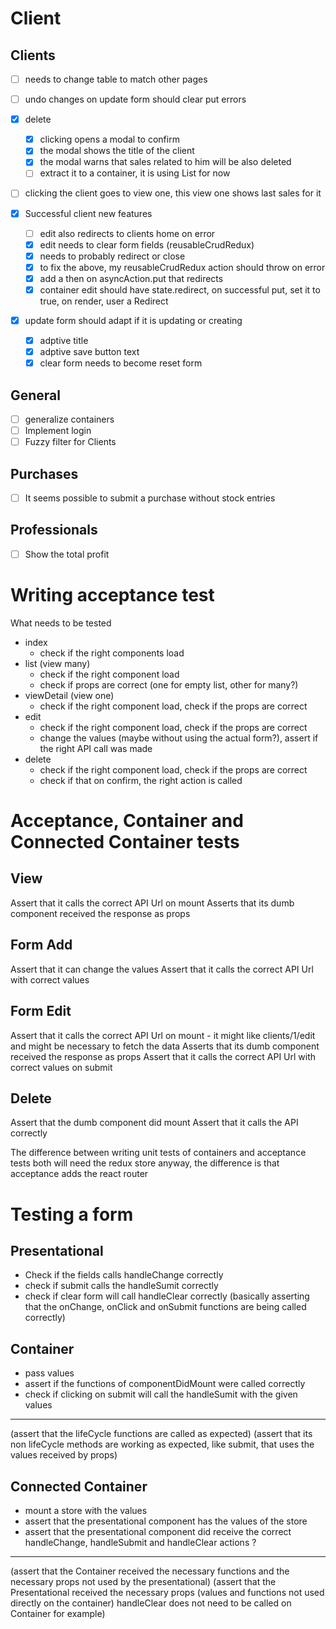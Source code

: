 # Client

## Clients
+ [ ] needs to change table to match other pages
+ [ ] undo changes on update form should clear put errors
+ [X] delete
  + [X] clicking opens a modal to confirm
  + [X] the modal shows the title of the client
  + [X] the modal warns that sales related to him will be also deleted
  + [ ] extract it to a container, it is using List for now
+ [ ] clicking the client goes to view one, this view one shows last sales for it

+ [X] Successful client new features
  + [ ] edit also redirects to clients home on error
  + [X] edit needs to clear form fields (reusableCrudRedux)
  + [X] needs to probably redirect or close
  + [X] to fix the above, my reusableCrudRedux action should throw on error
  + [X] add a then on asyncAction.put that redirects
  + [X] container edit should have state.redirect, on successful put, set it to true, on render, user a Redirect
+ [X] update form should adapt if it is updating or creating
  + [X] adptive title
  + [X] adptive save button text
  + [X] clear form needs to become reset form

## General
+ [ ] generalize containers
+ [ ] Implement login
+ [ ] Fuzzy filter for Clients

## Purchases
+ [ ] It seems possible to submit a purchase without stock entries

## Professionals
+ [ ] Show the total profit


# Writing acceptance test

What needs to be tested
- index
  - check if the right components load
- list (view many)
  - check if the right component load
  - check if props are correct (one for empty list, other for many?)
- viewDetail (view one)
  - check if the right component load, check if the props are correct
- edit
  - check if the right component load, check if the props are correct
  - change the values (maybe without using the actual form?), assert if the right API call was made
- delete
  - check if the right component load, check if the props are correct
  - check if that on confirm, the right action is called

# Acceptance, Container and Connected Container tests

## View 
Assert that it calls the correct API Url on mount
Asserts that its dumb component received the response as props

## Form Add 
Assert that it can change the values
Assert that it calls the correct API Url with correct values

## Form Edit
Assert that it calls the correct API Url on mount - it might like clients/1/edit and might be necessary to fetch the data
Asserts that its dumb component received the response as props
Assert that it calls the correct API Url with correct values on submit

## Delete
Assert that the dumb component did mount
Assert that it calls the API correctly

The difference between writing unit tests of containers and acceptance tests
both will need the redux store anyway, the difference is that acceptance adds the react router


# Testing a form 
## Presentational
  - Check if the fields calls handleChange correctly
  - check if submit calls the handleSumit correctly
  - check if clear form will call handleClear correctly
  (basically asserting that the onChange, onClick and onSubmit functions are being called correctly)
## Container
  - pass values
  - assert if the functions of componentDidMount were called correctly
  - check if clicking on submit will call the handleSumit with the given values
  ---
  (assert that the lifeCycle functions are called as expected)
  (assert that its non lifeCycle methods are working as expected, like submit, that uses the values received by props)
## Connected Container
  - mount a store with the values
  - assert that the presentational component has the values of the store
  - assert that the presentational component did receive the correct handleChange, handleSubmit and handleClear actions ?
  ---
  (assert that the Container received the necessary functions and the necessary props not used by the presentational)
  (assert that the Presentational received the necessary props (values and functions not used directly on the container) handleClear does not need to be called on Container for example)
